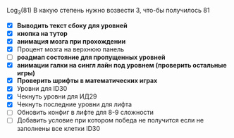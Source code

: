 Log<sub>3</sub>(81)
В какую степень нужно возвести 3, что-бы получилось 81

- [x] **Выводить текст сбоку для уровней**
- [x] **кнопка на тутор**
- [x] **анимация мозга при прохождении**
- [x] Процент мозга на верхнюю панель
- [ ] **роадмап состояние для пропущенных уровней**
- [x] **анимации галки на сингл лайн под уровнем (проверить остальные игры)**
- [x] **Проверить шрифты в математических играх**
- [x] Уровни для ID30
- [x] Чекнуть уровни для ИД29
- [x] Чекнуть последние уровни для лифта
- [ ] Обновить конфиг в лифте для 8-9 сложности
- [ ] Добавить условие при котором победа не получится если не заполнены все клетки ID30